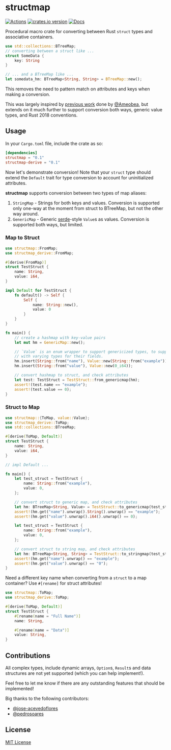 # structmap

[![Actions][actions-badge]][actions-url]
[![crates.io version][crates-structmap-badge]][crates-structmap]
[![Docs][docs-badge]][docs.rs]

[actions-badge]: https://github.com/ex0dus-0x/structmap/workflows/CI/badge.svg?branch=master
[actions-url]: https://github.com/ex0dus-0x/structmap/actions

[crates-structmap-badge]: https://img.shields.io/crates/v/structmap.svg
[crates-structmap]: https://crates.io/crates/structmap

[docs-badge]: https://docs.rs/structmap/badge.svg
[docs.rs]: https://docs.rs/structmap

Procedural macro crate for converting between Rust `struct` types and associative containers.

```rust
use std::collections::BTreeMap;
// converting between a struct like ...
struct SomeData {
    key: String
}

// ... and a BTreeMap like ...
let somedata_hm: BTreeMap<String, String> = BTreeMap::new();
```

This removes the need to pattern match on attributes and keys when making a conversion.

This was largely inspired by [previous work](https://cprimozic.net/blog/writing-a-hashmap-to-struct-procedural-macro-in-rust/) done by [@Ameobea](https://github.com/Ameobea),
but extends on it much further to support conversion both ways, generic value types, and Rust 2018 conventions.

## Usage

In your `Cargo.toml` file, include the crate as so:

```toml
[dependencies]
structmap = "0.1"
structmap-derive = "0.1"
```

Now let's demonstrate conversion! Note that your `struct` type should extend the `Default` trait for type conversion to account for uninitialized attributes.

__structmap__ supports conversion between two types of map aliases:

1. `StringMap` - Strings for both keys and values. Conversion is supported only one-way at the moment from struct to BTreeMap, but not the other way around.
2. `GenericMap` - Generic [serde](https://docs.serde.rs/serde_json/enum.Value.html)-style `Value`s as values. Conversion is supported both ways, but limited.

### Map to Struct

```rust
use structmap::FromMap;
use structmap_derive::FromMap;

#[derive(FromMap)]
struct TestStruct {
    name: String,
    value: i64,
}

impl Default for TestStruct {
    fn default() -> Self {
        Self {
            name: String::new(),
            value: 0
        }
    }
}

fn main() {
	// create a hashmap with key-value pairs
    let mut hm = GenericMap::new();

    // `Value` is an enum wrapper to support genericized types, to support structs
    // with varying types for their fields.
    hm.insert(String::from("name"), Value::new(String::from("example")));
    hm.insert(String::from("value"), Value::new(0_i64));

    // convert hashmap to struct, and check attributes
    let test: TestStruct = TestStruct::from_genericmap(hm);
    assert!(test.name == "example");
    assert!(test.value == 0);
}
```

### Struct to Map

```rust
use structmap::{ToMap, value::Value};
use structmap_derive::ToMap;
use std::collections::BTreeMap;

#[derive(ToMap, Default)]
struct TestStruct {
    name: String,
    value: i64,
}

// impl Default ...

fn main() {
    let test_struct = TestStruct {
        name: String::from("example"),
        value: 0,
    };

    // convert struct to generic map, and check attributes
    let hm: BTreeMap<String, Value> = TestStruct::to_genericmap(test_struct);
    assert!(hm.get("name").unwrap().String().unwrap() == "example");
    assert!(hm.get("value").unwrap().i64().unwrap() == 0);

    let test_struct = TestStruct {
        name: String::from("example"),
        value: 0,
    };

    // convert struct to string map, and check attributes
    let hm: BTreeMap<String, String> = TestStruct::to_stringmap(test_struct);
    assert!(hm.get("name").unwrap() == "example");
    assert!(hm.get("value").unwrap() == "0");
}
```

Need a different key name when converting from a `struct` to a map container? Use `#[rename]` for
struct attributes!

```rust
use structmap::ToMap;
use structmap_derive::ToMap;

#[derive(ToMap, Default)]
struct TestStruct {
    #[rename(name = "Full Name")]
    name: String,

    #[rename(name = "Data")]
    value: String,
}
```

## Contributions

All complex types, include dynamic arrays, `Option`s, `Result`s and data structures are not yet
supported (which you can help implement!).

Feel free to let me know if there are any outstanding features that should be implemented!

Big thanks to the following contributors:

* [@jose-acevedoflores](https://github.com/jose-acevedoflores)
* [@pedrosoares](https://github.com/pedrosoares)

## License

[MIT License](https://codemuch.tech/license.txt)
